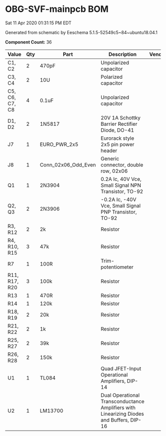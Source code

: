 # OBG-SVF-mainpcb BOM

Sat 11 Apr 2020 01:31:15 PM EDT

Generated from schematic by Eeschema 5.1.5-52549c5~84~ubuntu18.04.1

**Component Count:** 36

| Value | Qty | Part | Description | Vendor |
| ----- | --- | ---- | ----------- | ------ |
| C1, C2 | 2 | 470pF | Unpolarized capacitor |  |
| C3, C4 | 2 | 10U | Polarized capacitor |  |
| C5, C6, C7, C8 | 4 | 0.1uF | Unpolarized capacitor |  |
| D1, D2 | 2 | 1N5817 | 20V 1A Schottky Barrier Rectifier Diode, DO-41 |  |
| J7 | 1 | EURO_PWR_2x5 | Eurorack style 2x5 pin power header |  |
| J8 | 1 | Conn_02x06_Odd_Even | Generic connector, double row, 02x06 |  |
| Q1 | 1 | 2N3904 | 0.2A Ic, 40V Vce, Small Signal NPN Transistor, TO-92 |  |
| Q2, Q3 | 2 | 2N3906 | -0.2A Ic, -40V Vce, Small Signal PNP Transistor, TO-92 |  |
| R3, R12 | 2 | 2k | Resistor |  |
| R4, R10, R15 | 3 | 47k | Resistor |  |
| R7 | 1 | 100R | Trim-potentiometer |  |
| R11, R17, R20 | 3 | 100k | Resistor |  |
| R13 | 1 | 470R | Resistor |  |
| R14 | 1 | 120k | Resistor |  |
| R18, R19 | 2 | 20k | Resistor |  |
| R21, R22 | 2 | 1k | Resistor |  |
| R25, R27 | 2 | 39k | Resistor |  |
| R26, R28 | 2 | 150k | Resistor |  |
| U1 | 1 | TL084 | Quad JFET-Input Operational Amplifiers, DIP-14 |  |
| U2 | 1 | LM13700 | Dual Operational Transconductance Amplifiers with Linearizing Diodes and Buffers, DIP-16 |  |
    
